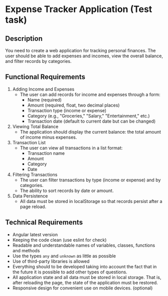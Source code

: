 # Expense Tracker Application (Test task)

## Description
You need to create a web application for tracking personal finances. The user should be able to add expenses and incomes, view the overall balance, and filter records by categories.

## Functional Requirements
1. Adding Income and Expenses
    - The user can add records for income and expenses through a form:
      - Name (required)
      - Amount (required, float, two decimal places)
      - Transaction type (income or expense)
      - Category (e.g., "Groceries," "Salary," "Entertainment," etc.)
      - Transaction date (default to current date but can be changed)
2. Viewing Total Balance
    - The application should display the current balance: the total amount of income minus expenses.
3. Transaction List
    - The user can view all transactions in a list format:
      - Transaction name
      - Amount
      - Category
      - Date
4. Filtering Transactions
    - The user can filter transactions by type (income or expense) and by categories.
    - The ability to sort records by date or amount.
5. Data Persistence
    - All data must be stored in localStorage so that records persist after a page reload.

## Technical Requirements
  - Angular latest version
  - Keeping the code clean (use eslint for check)
  - Readable and understandable names of variables, classes, functions and methods
  - Use the types `any` and `unknown` as little as possible
  - Use of third-party libraries is allowed
  - Everything should to be developed taking into account the fact that in the future it is possible to add other types of questions.
  - All application state and all data must be stored in local storage. That is, after reloading the page, the state of the application must be restored.
  - Responsive design for convenient use on mobile devices. (optional)

